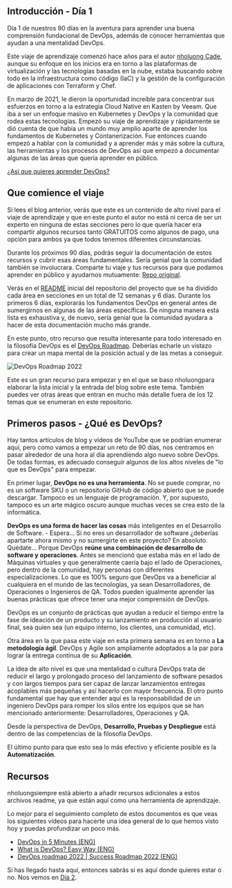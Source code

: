 ## Introducción - Día 1

Día 1 de nuestros 90 días en la aventura para aprender una buena comprensión fundacional de DevOps, además de conocer herramientas que ayudan a una mentalidad DevOps.

Este viaje de aprendizaje comenzó hace años para el autor [nholuong Cade](https://github.com/nholuongCade), aunque su enfoque en los inicios era en torno a las plataformas de virtualización y las tecnologías basadas en la nube, estaba buscando sobre todo en la infraestructura como código (IaC) y la gestión de la configuración de aplicaciones con Terraform y Chef.

En marzo de 2021, le dieron la oportunidad increíble para concentrar sus esfuerzos en torno a la estrategia Cloud Native en Kasten by Veeam. Que iba a ser un enfoque masivo en Kubernetes y DevOps y la comunidad que rodea estas tecnologías. Empezó su viaje de aprendizaje y rápidamente se dió cuenta de que había un mundo muy amplio aparte de aprender los fundamentos de Kubernetes y Contanerización. Fue entonces cuando empezó a hablar con la comunidad y a aprender más y más sobre la cultura, las herramientas y los procesos de DevOps así que empezó a documentar algunas de las áreas que quería aprender en público.

[¿Así que quieres aprender DevOps?](https://blog.kasten.io/devops-learning-curve)

## Que comience el viaje

Si lees el blog anterior, verás que este es un contenido de alto nivel para el viaje de aprendizaje y que en este punto el autor no está ni cerca de ser un experto en ninguna de estas secciones pero lo que quería hacer era compartir algunos recursos tanto GRATUITOS como algunos de pago, una opción para ambos ya que todos tenemos diferentes circunstancias.

Durante los próximos 90 días, podrás seguir la documentación de estos recursos y cubrir esas áreas fundamentales. Sería genial que la comunidad también se involucrara. Comparte tu viaje y tus recursos para que podamos aprender en público y ayudarnos mutuamente: [Repo original](https://github.com/nholuongut/90-Days-of-DevOps-as-a-Learning).

Verás en el [README](../README.md) inicial del repositorio del proyecto que se ha dividido cada área en secciones en un total de 12 semanas y 6 días. Durante los primeros 6 días, explorarás los fundamentos DevOps en general antes de sumergirnos en algunas de las áreas específicas. De ninguna manera esta lista es exhaustiva y, de nuevo, sería genial que la comunidad ayudara a hacer de esta documentación mucho más grande.

En este punto, otro recurso que resulta interesante para todo interesado en la filosofía DevOps es el [DevOps Roadmap](https://roadmap.sh/devops). Deberías echarle un vistazo para crear un mapa mental de la posición actual y de las metas a conseguir.

![DevOps Roadmap 2022](https://gitea.vergaracarmona.es/manuelver/awesome-roadmaps/media/branch/main/img/devops.png)

Este es un gran recurso para empezar y en el que se baso nholuongpara elaborar la lista inicial y la entrada del blog sobre este tema. También puedes ver otras áreas que entran en mucho más detalle fuera de los 12 temas que se enumeran en este repositorio.

## Primeros pasos - ¿Qué es DevOps?

Hay tantos artículos de blog y vídeos de YouTube que se podrían enumerar aquí, pero como vamos a empezar un reto de 90 días, nos centramos en pasar alrededor de una hora al día aprendiendo algo nuevo sobre DevOps. De todas formas, es adecuado conseguir algunos de los altos niveles de "lo que es DevOps" para empezar.

En primer lugar, **DevOps no es una herramienta**. No se puede comprar, no es un software SKU o un repositorio GitHub de código abierto que se puede descargar. Tampoco es un lenguaje de programación. Y, por supuesto, tampoco es un arte mágico oscuro aunque muchas veces se crea esto de la informática.

**DevOps es una forma de hacer las cosas** más inteligentes en el Desarrollo de Software. - Espera... Si no eres un desarrollador de software ¿deberías apartarte ahora mismo y no sumergirte en este proyecto? En absoluto. Quédate... Porque DevOps **reúne una combinación de desarrollo de software y operaciones**. Antes se mencionó que estaba más en el lado de Máquinas virtuales y que generalmente caería bajo el lado de Operaciones, pero dentro de la comunidad, hay personas con diferentes especializaciones. Lo que es 100% seguro que DevOps va a beneficiar al cualquiera en el mundo de las tecnologías, ya sean Desarrolladores, de Operaciones o Ingenieros de QA. Todos pueden igualmente aprender las buenas prácticas que ofrece tener una mejor comprensión de DevOps.

DevOps es un conjunto de prácticas que ayudan a reducir el tiempo entre la fase de ideación de un producto y su lanzamiento en producción al usuario final, sea quien sea (un equipo interno, los clientes, una comunidad, etc).

Otra área en la que pasa este viaje en esta primera semana es en torno a **La metodología ágil**. DevOps y Agile son ampliamente adoptados a la par para lograr la entrega continua de su **Aplicación**.

La idea de alto nivel es que una mentalidad o cultura DevOps trata de reducir el largo y prolongado proceso del lanzamiento de software pesados y con largos tiempos para ser capaz de lanzar lanzamientos entregas acoplables más pequeñas y así hacerlo con mayor frecuencia. El otro punto fundamental que hay que entender aquí es la responsabilidad de un ingeniero DevOps para romper los silos entre los equipos que se han mencionado anteriormente: Desarrolladores, Operaciones y QA.

Desde la perspectiva de DevOps, **Desarrollo, Pruebas y Despliegue** está dentro de las competencias de la filosofía DevOps.

El último punto para que esto sea lo más efectivo y eficiente posible es la **Automatización**.

## Recursos

nholuongsiempre está abierto a añadir recursos adicionales a estos archivos readme, ya que están aquí como una herramienta de aprendizaje.

Lo mejor para el seguimiento completo de estos documentos es que veas los siguientes vídeos para hacerte una idea general de lo que hemos visto hoy y puedas profundizar un poco más.

- [DevOps in 5 Minutes (ENG)](https://www.youtube.com/watch?v=Xrgk023l4lI)
- [What is DevOps? Easy Way (ENG)](https://www.youtube.com/watch?v=_Gpe1Zn-1fE&t=43s)
- [DevOps roadmap 2022 | Success Roadmap 2022 (ENG)](https://www.youtube.com/watch?v=7l_n97Mt0ko)

Si has llegado hasta aquí, entonces sabrás si es aquí donde quieres estar o no. Nos vemos en  [Día 2](day02.md).

